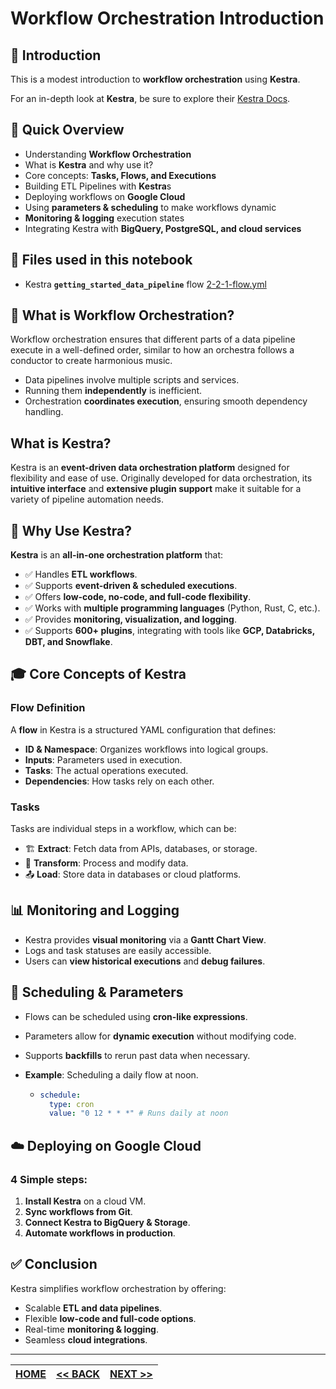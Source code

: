 # Workflow Orchestration Introduction

## 📌 Introduction

This is a modest introduction to **workflow orchestration** using **Kestra**.

For an in-depth look at **Kestra**, be sure to explore their [Kestra Docs](https://kestra.io/docs).

## 📝 Quick Overview

- Understanding **Workflow Orchestration**
- What is **Kestra** and why use it?
- Core concepts: **Tasks, Flows, and Executions**
- Building ETL Pipelines with **Kestra**s
- Deploying workflows on **Google Cloud**
- Using **parameters & scheduling** to make workflows dynamic
- **Monitoring & logging** execution states
- Integrating Kestra with **BigQuery, PostgreSQL, and cloud services**

## 📁 Files used in this notebook
- Kestra **`getting_started_data_pipeline`** flow [2-2-1-flow.yml](../flows/2-2-1-flow.yml)

## 🎼 What is Workflow Orchestration?

Workflow orchestration ensures that different parts of a data pipeline execute in a well-defined order, similar to how an orchestra follows a conductor to create harmonious music.

- Data pipelines involve multiple scripts and services.
- Running them **independently** is inefficient.
- Orchestration **coordinates execution**, ensuring smooth dependency handling.

## What is Kestra?

Kestra is an **event-driven data orchestration platform** designed for flexibility and ease of use. Originally developed for data orchestration, its **intuitive interface** and **extensive plugin support** make it suitable for a variety of pipeline automation needs.

## 🎯 Why Use Kestra?

**Kestra** is an **all-in-one orchestration platform** that:

- ✅ Handles **ETL workflows**.
- ✅ Supports **event-driven & scheduled executions**.
- ✅ Offers **low-code, no-code, and full-code flexibility**.
- ✅ Works with **multiple programming languages** (Python, Rust, C, etc.).
- ✅ Provides **monitoring, visualization, and logging**.
- ✅ Supports **600+ plugins**, integrating with tools like **GCP, Databricks, DBT, and Snowflake**.

## 🎓 Core Concepts of Kestra

### Flow Definition

A **flow** in Kestra is a structured YAML configuration that defines:

- **ID & Namespace**: Organizes workflows into logical groups.
- **Inputs**: Parameters used in execution.
- **Tasks**: The actual operations executed.
- **Dependencies**: How tasks rely on each other.

### Tasks

Tasks are individual steps in a workflow, which can be:

- 🏗️ **Extract**: Fetch data from APIs, databases, or storage.
- 🔄 **Transform**: Process and modify data.
- 📤 **Load**: Store data in databases or cloud platforms.

## 📊 Monitoring and Logging

- Kestra provides **visual monitoring** via a **Gantt Chart View**.
- Logs and task statuses are easily accessible.
- Users can **view historical executions** and **debug failures**.

## 📅 Scheduling & Parameters

- Flows can be scheduled using **cron-like expressions**.
- Parameters allow for **dynamic execution** without modifying code.
- Supports **backfills** to rerun past data when necessary.

- **Example**: Scheduling a daily flow at noon.
  - ```yaml
    schedule:
      type: cron
      value: "0 12 * * *" # Runs daily at noon
    ```

## ☁️ Deploying on Google Cloud

### 4 Simple steps:

1. **Install Kestra** on a cloud VM.
2. **Sync workflows from Git**.
3. **Connect Kestra to BigQuery & Storage**.
4. **Automate workflows in production**.

## ✅ Conclusion

Kestra simplifies workflow orchestration by offering:

- Scalable **ETL and data pipelines**.
- Flexible **low-code and full-code options**.
- Real-time **monitoring & logging**.
- Seamless **cloud integrations**.

---

| [HOME](../README.md) | [<< BACK](../README.md) | [NEXT >>](./2-2-2-notes.md) |
| -------------------- | ----------------------- | --------------------------- |
